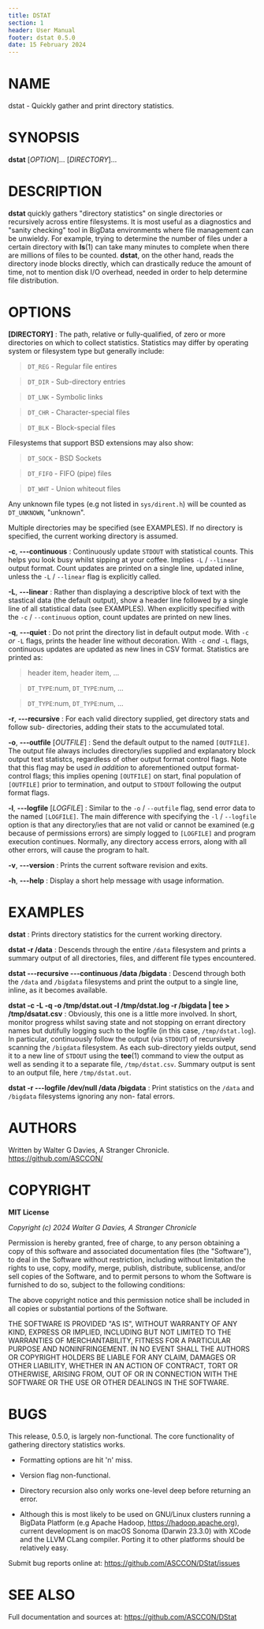 ```yaml
---
title: DSTAT
section: 1
header: User Manual
footer: dstat 0.5.0
date: 15 February 2024
---
```

# NAME
dstat - Quickly gather and print directory statistics.

# SYNOPSIS
**dstat** [*OPTION*]... [*DIRECTORY*]...

# DESCRIPTION
**dstat** quickly gathers "directory statistics" on single directories or
recursively across entire filesystems. It is most useful as a diagnostics and
"sanity checking" tool in BigData environments where file management can be
unwieldy. For example, trying to determine the number of files under a 
certain directory with **ls**(1) can take many minutes to complete when 
there are millions of files to be counted. **dstat**, on the other hand, 
reads the directory inode blocks directly, which can drastically reduce the 
amount of time, not to mention disk I/O overhead, needed in order to help 
determine file distribution.

# OPTIONS
**[DIRECTORY]**
: The path, relative or fully-qualified, of zero or more directories on which
to collect statistics. Statistics may differ by operating system or 
filesystem type but generally include:

> `DT_REG` - Regular file entires

> `DT_DIR` - Sub-directory entries

> `DT_LNK` - Symbolic links

> `DT_CHR` - Character-special files

> `DT_BLK` - Block-special files

Filesystems that support BSD extensions may also show:

> `DT_SOCK` - BSD Sockets

> `DT_FIFO` - FIFO (pipe) files

> `DT_WHT` - Union whiteout files

Any unknown file types (e.g not listed in `sys/dirent.h`) will be counted as
`DT_UNKNOWN`, "unknown".

Multiple directories may be specified (see EXAMPLES). If no directory is
specified, the current working directory is assumed.

**-c**, **---continuous**
: Continuously update `STDOUT` with statistical counts. This helps you look 
busy whilst sipping at your coffee. Implies `-L` / `--linear` output format.
Count updates are printed on a single line, updated inline, unless the `-L` /
`--linear` flag is explicitly called.

**-L**, **---linear**
: Rather than displaying a descriptive block of text with the stastical data
(the default output), show a header line followed by a single line of all
statistical data (see EXAMPLES). When explicitly specified with the `-c` /
`--continuous` option, count updates are printed on new lines.

**-q**, **---quiet**
: Do not print the directory list in default output mode. With `-c` _or_ `-L`
flags, prints the header line without decoration. With `-c` _and_ `-L` flags,
continuous updates are updated as new lines in CSV format. Statistics are
printed as:

> header item, header item, ...

> `DT_TYPE`:num, `DT_TYPE`:num, ...

> `DT_TYPE`:num, `DT_TYPE`:num, ...

**-r**, **---recursive**
: For each valid directory supplied, get directory stats and follow sub-
directories, adding their stats to the accumulated total. 

**-o**, **---outfile** [*OUTFILE*]
: Send the default output to the named `[OUTFILE]`. The output file always 
includes directory/ies supplied and explanatory block output text statistcs, 
regardless of other output format control flags. Note that this flag may be 
used _in addition_ to aforementioned output format- control flags; this
implies opening `[OUTFILE]` on start, final population of `[OUTFILE]` prior to
termination, and output to `STDOUT` following the output format flags.

**-l**, **---logfile** [*LOGFILE*]
: Similar to the `-o` / `--outfile` flag, send error data to the named
`[LOGFILE]`. The main difference with specifying the `-l` / `--logfile` option 
is that any directory/ies that are not valid or cannot be examined (e.g 
because of permissions errors) are simply logged to `[LOGFILE]` and program 
execution continues. Normally, any directory access errors, along with all 
other errors, will cause the program to halt. 

**-v**, **---version**
: Prints the current software revision and exits.

**-h**, **---help**
: Display a short help message with usage information.

# EXAMPLES
**dstat**
: Prints directory statistics for the current working directory.

**dstat -r /data**
: Descends through the entire `/data` filesystem and prints a summary output
of all directories, files, and different file types encountered.

**dstat ---recursive ---continuous /data /bigdata**
: Descend through both the `/data` and `/bigdata` filesystems and print the
output to a single line, inline, as it becomes available.

**dstat -c -L -q -o /tmp/dstat.out -l /tmp/dstat.log -r /bigdata | tee > /tmp/dsatat.csv**
: Obviously, this one is  a little more involved. In short, monitor progress
whilst saving state and not stopping on errant directory names but dutifully
logging such to the logfile (in this case, `/tmp/dstat.log`). In particular, 
continuously follow the output (via `STDOUT`) of recursively scanning the 
`/bigdata` filesystem. As each sub-directory yields output, send it to a new 
line of `STDOUT` using the **tee**(1) command to view the output as well as 
sending it to a separate file, `/tmp/dstat.csv`. Summary output is sent to an
output file, here `/tmp/dstat.out`.

**dstat -r ---logfile /dev/null /data /bigdata**
: Print statistics on the `/data` and `/bigdata` filesystems ignoring any 
non- fatal errors.

# AUTHORS
Written by Walter G Davies, A Stranger Chronicle.
<https://github.com/ASCCON/>

# COPYRIGHT
**MIT License**

_Copyright (c) 2024 Walter G Davies, A Stranger Chronicle_

Permission is hereby granted, free of charge, to any person obtaining a copy
of this software and associated documentation files (the "Software"), to deal
in the Software without restriction, including without limitation the rights
to use, copy, modify, merge, publish, distribute, sublicense, and/or sell
copies of the Software, and to permit persons to whom the Software is
furnished to do so, subject to the following conditions:

The above copyright notice and this permission notice shall be included in all
copies or substantial portions of the Software.

THE SOFTWARE IS PROVIDED "AS IS", WITHOUT WARRANTY OF ANY KIND, EXPRESS OR
IMPLIED, INCLUDING BUT NOT LIMITED TO THE WARRANTIES OF MERCHANTABILITY,
FITNESS FOR A PARTICULAR PURPOSE AND NONINFRINGEMENT. IN NO EVENT SHALL THE
AUTHORS OR COPYRIGHT HOLDERS BE LIABLE FOR ANY CLAIM, DAMAGES OR OTHER
LIABILITY, WHETHER IN AN ACTION OF CONTRACT, TORT OR OTHERWISE, ARISING FROM,
OUT OF OR IN CONNECTION WITH THE SOFTWARE OR THE USE OR OTHER DEALINGS IN THE
SOFTWARE.


# BUGS
This release, 0.5.0, is largely non-functional. The core functionality of gathering directory statistics works. 

- Formatting options are hit 'n' miss.

- Version flag non-functional.

- Directory recursion also only works one-level deep before returning an 
error.

- Although this is most likely to be used on GNU/Linux clusters running a
BigData Platform (e.g Apache Hadoop, <https://hadoop.apache.org>), current
development is on macOS Sonoma (Darwin 23.3.0) with XCode and the LLVM CLang 
compiler. Porting it to other platforms should be relatively easy.

Submit bug reports online at: <https://github.com/ASCCON/DStat/issues>

# SEE ALSO
Full documentation and sources at: <https://github.com/ASCCON/DStat>
